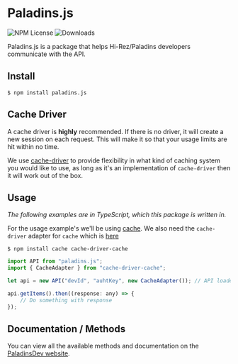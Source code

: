 # Paladins.js
![NPM License](https://img.shields.io/npm/l/paladins.js.svg?style=flat) ![Downloads](https://img.shields.io/npm/dm/paladins.js.svg?style=flat)

Paladins.js is a package that helps Hi-Rez/Paladins developers communicate with the API. 

## Install
```
$ npm install paladins.js
```

## Cache Driver
A cache driver is **highly** recommended. If there is no driver, it will create a new session on each request. This will make it so that your usage limits are hit within no time.

We use [cache-driver](https://www.npmjs.com/package/cache-driver) to provide flexibility in what kind of caching system you would like to use, as long as it's an implementation of `cache-driver` then it will work out of the box.

## Usage
*The following examples are in TypeScript, which this package is written in.*

For the usage example's we'll be using [cache](https://www.npmjs.com/package/cache). We also need the `cache-driver` adapter for `cache` which is [here](https://www.npmjs.com/package/cache-driver-cache)

```
$ npm install cache cache-driver-cache
```

```javascript
import API from "paladins.js";
import { CacheAdapter } from "cache-driver-cache";

let api = new API("devId", "auhtKey", new CacheAdapter()); // API loaded and ready to go. 

api.getItems().then((response: any) => {
    // Do something with response
});
```

## Documentation / Methods
You can view all the available methods and documentation on the [PaladinsDev website](http://paladinsdev.com/docs/paladins.js/v/1.0.0/).